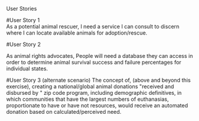  User Stories
 
 #User Story 1   
 As a potential animal rescuer, I need a service I can consult to discern where I can locate available animals for adoption/rescue.
 
 #User Story 2  
 
 As animal rights advocates, People will need a database they can access in order to determine animal survival success and failure percentages for individual states. 
 
 #User Story 3 (alternate scenario)
  The concept of,
  (above and beyond this exercise), creating a national/global animal donations "received and disbursed by  " zip code program, including demographic definitives, in which communities that have the largest numbers of euthanasias, proportionate to have or have not resources, would receive an automated donation based on calculated/perceived need.
  